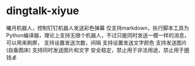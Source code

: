 # dingtalk-xiyue
曦月机器人，控制钉钉机器人发送彩色弹幕
仅支持markdown，执行脚本工具为Python编译器，理论上支持无限个机器人，不过只能同时发送一模一样的消息，可以用来刷屏，
支持设置发送次数，间隔
支持设置发送文字颜色
支持发送图片(自备图床)
支持同时发送图片和文字
安全稳定，禁止用于非法用途，禁止用于圈钱💰
